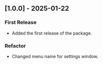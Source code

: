 ## [1.0.0] - 2025-01-22
### First Release
- Added the first release of the package.
### Refactor
- Changed menu name for settings window.